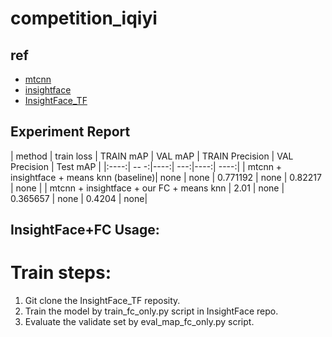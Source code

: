 # competition_iqiyi
## ref
- [mtcnn](https://github.com/pangyupo/mxnet_mtcnn_face_detection.git)
- [insightface](https://github.com/deepinsight/insightface)
- [InsightFace_TF](https://github.com/auroua/InsightFace_TF)

## Experiment Report

|  method   |   train loss | TRAIN mAP | VAL mAP | TRAIN Precision | VAL Precision | Test mAP |
|:----:| -- -:|----:| ---:|----:| ----:|
| mtcnn + insightface + means knn (baseline)| none | none | 0.771192 | none | 0.82217 | none |
| mtcnn + insightface + our FC + means knn | 2.01 | none | 0.365657 | none | 0.4204 | none| 

## InsightFace+FC Usage:
# Train steps:
1. Git clone the InsightFace_TF reposity.
2. Train the model by train_fc_only.py script in InsightFace repo.
3. Evaluate the validate set by eval_map_fc_only.py script.
